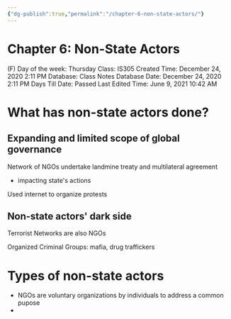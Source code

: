 ```yaml
---
{"dg-publish":true,"permalink":"/chapter-6-non-state-actors/"}
---
```


# Chapter 6: Non-State Actors

(F) Day of the week: Thursday
Class: IS305
Created Time: December 24, 2020 2:11 PM
Database: Class Notes Database
Date: December 24, 2020 2:11 PM
Days Till Date: Passed
Last Edited Time: June 9, 2021 10:42 AM

# What has non-state actors done?

## Expanding and limited scope of global governance

Network of NGOs undertake landmine treaty and multilateral agreement

- impacting state's actions

Used internet to organize protests

## Non-state actors' dark side

Terrorist Networks are also NGOs

Organized Criminal Groups: mafia, drug traffickers

# Types of non-state actors

- NGOs are voluntary organizations by individuals to address a common pupose
-
